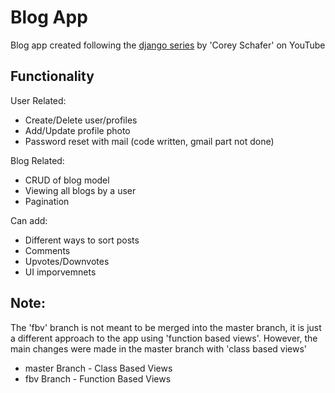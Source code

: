 # Blog App

Blog app created following the [django series](https://www.youtube.com/playlist?list=PL-osiE80TeTtoQCKZ03TU5fNfx2UY6U4p) by 'Corey Schafer' on YouTube

## Functionality

User Related:
- Create/Delete user/profiles
- Add/Update profile photo
- Password reset with mail (code written, gmail part not done)

Blog Related:
- CRUD of blog model
- Viewing all blogs by a user
- Pagination

Can add:
- Different ways to sort posts
- Comments
- Upvotes/Downvotes
- UI imporvemnets

## Note:
The 'fbv' branch is not meant to be merged into the master branch, it is just a different approach to the app using 'function based views'. However, the main changes were made in the master branch with 'class based views'
- master Branch - Class Based Views
- fbv Branch - Function Based Views
